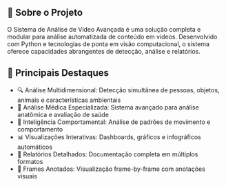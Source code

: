 ## 🎯 Sobre o Projeto
O Sistema de Análise de Vídeo Avançada é uma solução completa e modular para análise automatizada de conteúdo em vídeos. Desenvolvido com Python e tecnologias de ponta em visão computacional, o sistema oferece capacidades abrangentes de detecção, análise e relatórios.

## 🌟 Principais Destaques
- 🔍 Análise Multidimensional: Detecção simultânea de pessoas, objetos, animais e características ambientais
- 🏥 Análise Médica Especializada: Sistema avançado para análise anatômica e avaliação de saúde
- 🧠 Inteligência Comportamental: Análise de padrões de movimento e comportamento
- 📊 Visualizações Interativas: Dashboards, gráficos e infográficos automáticos
- 📄 Relatórios Detalhados: Documentação completa em múltiplos formatos
- 🎨 Frames Anotados: Visualização frame-by-frame com anotações visuais
